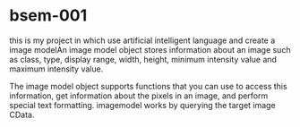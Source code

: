 # bsem-001
this is  my project in which use artificial intelligent language and create a image modelAn image model object stores information about an image such as class, type, display range, width, height, minimum intensity value and maximum intensity value.

The image model object supports functions that you can use to access this information, get information about the pixels in an image, and perform special text formatting. imagemodel works by querying the target image CData.
